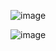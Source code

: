 ![image](https://user-images.githubusercontent.com/79283919/162610496-cb9224ab-430f-4dd3-a311-baaf2999fedf.png)


![image](https://user-images.githubusercontent.com/79283919/162610476-974d7bbd-12d4-4774-866b-efc4161ade0c.png)
